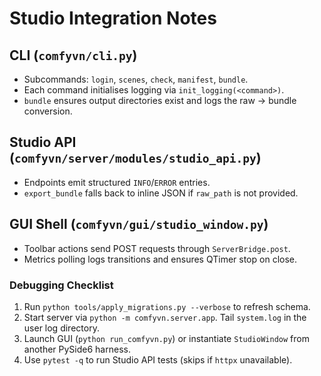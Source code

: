 # Studio Integration Notes

## CLI (`comfyvn/cli.py`)
- Subcommands: `login`, `scenes`, `check`, `manifest`, `bundle`.
- Each command initialises logging via `init_logging(<command>)`.
- `bundle` ensures output directories exist and logs the raw → bundle conversion.

## Studio API (`comfyvn/server/modules/studio_api.py`)
- Endpoints emit structured `INFO`/`ERROR` entries.
- `export_bundle` falls back to inline JSON if `raw_path` is not provided.

## GUI Shell (`comfyvn/gui/studio_window.py`)
- Toolbar actions send POST requests through `ServerBridge.post`.
- Metrics polling logs transitions and ensures QTimer stop on close.

### Debugging Checklist
1. Run `python tools/apply_migrations.py --verbose` to refresh schema.
2. Start server via `python -m comfyvn.server.app`. Tail `system.log` in the user log directory.
3. Launch GUI (`python run_comfyvn.py`) or instantiate `StudioWindow` from another PySide6 harness.
4. Use `pytest -q` to run Studio API tests (skips if `httpx` unavailable).

